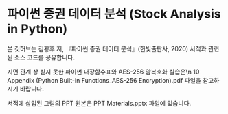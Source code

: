 # 파이썬 증권 데이터 분석 (Stock Analysis in Python)
본 깃허브는 김황후 저, 『파이썬 증권 데이터 분석』(한빛출판사, 2020) 서적과 관련된 소스 코드를 공유합니다.

지면 관계 상 싣지 못한 파이썬 내장함수표와 AES-256 암복호화 실습은\n
10 Appendix (Python Built-in Functions_AES-256 Encryption).pdf 파일을 참고하시기 바랍니다.

서적에 삽입된 그림의 PPT 원본은 PPT Materials.pptx 파일에 있습니다.

